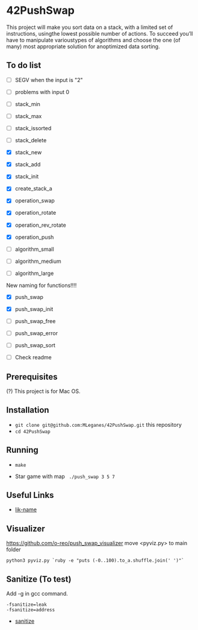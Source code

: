 # 42PushSwap

This project will make you sort data on a stack, with a limited set of instructions, usingthe lowest possible number of actions. To succeed you’ll have to manipulate varioustypes of algorithms and choose the one (of many) most appropriate solution for anoptimized data sorting.

## To do list
  
- [ ] 	SEGV when the input is "2"
- [ ] 	problems with input 0
  
- [ ] 	stack_min
- [ ] 	stack_max
- [ ] 	stack_issorted
- [ ] 	stack_delete
- [X] 	stack_new
- [X] 	stack_add
- [X] 	stack_init
- [X] 	create_stack_a

- [X] 	operation_swap
- [X] 	operation_rotate
- [x] 	operation_rev_rotate
- [x] 	operation_push

- [ ] 	algorithm_small
- [ ] 	algorithm_medium
- [ ] 	algorithm_large

New naming for functions!!!!
- [X] 	push_swap
- [X] 	push_swap_init
- [ ] 	push_swap_free
- [ ] 	push_swap_error
- [ ] 	push_swap_sort
	
- [ ]   Check readme

## Prerequisites

(?) This project is for Mac OS.

## Installation

* `git clone git@github.com:MLeganes/42PushSwap.git` this repository
* `cd 42PushSwap`

## Running
 
* `make`

* Star game with map ``` ./push_swap 3 5 7```

## Useful Links

* [lik-name](https://link.example)


## Visualizer

https://github.com/o-reo/push_swap_visualizer
move <pyviz.py> to main folder
	
	python3 pyviz.py `ruby -e "puts (-0..100).to_a.shuffle.join(' ')"`


## Sanitize (To test)

Add -g in gcc command.

	-fsanitize=leak
	-fsanitize=address

* [sanitize](https://github.com/google/sanitizers/wiki/AddressSanitizerLeakSanitizer)